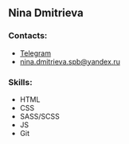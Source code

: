 ## Nina Dmitrieva

### Contacts: 
* [Telegram](https://t.me/nina_dmitrieva_2) 
* nina.dmitrieva.spb@yandex.ru
### Skills:

* HTML
* CSS
* SASS/SCSS
* JS
* Git